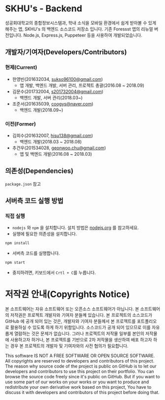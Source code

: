 # SKHU's - Backend

성공회대학교의 종합정보시스템과, 학내 소식을 모바일 환경에서 쉽게 받아볼 수 있게 해주는 앱, SKHU's 의 백엔드 소스코드 저장소 입니다.
기존 Foressst 앱의 리뉴얼 버전입니다. Node.js, Express.js, Puppeteer 등을 사용하여 개발되었습니다.

## 개발자/기여자(Developers/Contributors)
### 현제(Current)
- 한영빈(201632034, sukso96100@gmail.com)
  - 앱 개발, 백엔드 개발, 서버 관리, 프로젝트 총괄(2016.08 ~ 2018.09)
- 김문수(201732004, s201732004@gmail.com)
  - 백엔드 개발, 서버 관리(2018.03~)
- 조준서(201635039, coogys@naver.com)
  - 백엔드 개발(2018.09~)
### 이전(Former)
- 김희수(201632007, hisu138@gmail.com)
  - 백엔드 개발(2018.03 ~ 2018.08)
- 추건우(201534028, geonwoo.chu@gmail.com)
    - 앱 및 백엔드 개발(2016.08 ~ 2018.03)

## 의존성(Dependencies)
`package.json` 참고

## 서버측 코드 실행 방법

### 직접 실행

 - `nodejs` 와 `npm` 을 설치합니다. 설치 방법은 [nodejs.org](https://nodejs.org) 를 참고하세요.
 - 실행에 필요한 의존성을 설치합니다.

  ```bash
  npm install
  ```
 - 서버측 코드를 실행합니다.

  ```bash
  npm start
  ```
  - 중지하려면, 키보드에서 `Crtl + C`를 누릅니다.

# 저작권 안내(Copyrights Notice)
본 소프트웨어는 자유 소프트웨어 또는 오픈소스 소프트웨어가 아닙니다. 본 소프트웨어의 저작권은 프로젝트 개발자와 기여자 분들꼐 있습니다. 본 프로젝트의 소스코드가 GitHub 에 공개 되어 있는 것은, 개발자와 기여자 분들께서 본 프로젝트를 포트폴리오로 활용하실 수 있도록 하게 하기 위함입니다. 소스코드가 공개 되어 있으므로 이를 자유롭게 열람하는 것은 문제가 없습니다. 그러나 프로젝트의 저작물 일부를 본인의 저작물에 사용하고자 하거나, 본 프로젝트를 기반으로 2차 저작물을 생산하여 배포 하고자 하는 경우 본 프로젝트의 개발자 및 기여자와의 사전 협의가 필요합니다. 

This software IS NOT A FREE SOFTWARE OR OPEN SOURCE SOFTWARE. All copyrights are reserved to developers and contributors of this project. The reason why source code of the project is public on GitHub is to let our developers and contributors to use this project on their portfolio. You can browse the source code freely since it's public on GitHub. But if you want to use some part of our works on your works or you want to produce and redistribute your own derivative work based on this project, You have to discuss it with developers and contributors of this project before doing that.

